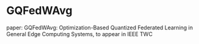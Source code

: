 # GQFedWAvg
paper: GQFedWAvg: Optimization-Based Quantized Federated Learning in General Edge Computing Systems, to appear in IEEE TWC
